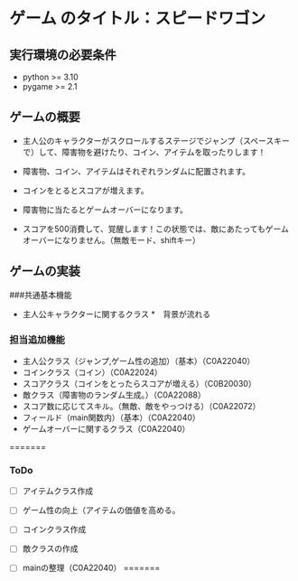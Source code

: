 # ゲーム のタイトル：スピードワゴン
## 実行環境の必要条件
* python >= 3.10
* pygame >= 2.1

## ゲームの概要
* 主人公のキャラクターがスクロールするステージでジャンプ（スペースキーで）して、障害物を避けたり、コイン、アイテムを取ったりします！
  
* 障害物、コイン、アイテムはそれぞれランダムに配置されます。
* コインをとるとスコアが増えます。
* 障害物に当たるとゲームオーバーになります。
* スコアを500消費して、覚醒します！この状態では、敵にあたってもゲームオーバーになりません。（無敵モード、shiftキー）


## ゲームの実装

###共通基本機能
* 主人公キャラクターに関するクラス
*　背景が流れる

### 担当追加機能

* 主人公クラス（ジャンプ,ゲーム性の追加）（基本）（C0A22040）
* コインクラス（コイン）（C0A22024）
* スコアクラス（コインをとったらスコアが増える）（C0B20030）
* 敵クラス（障害物のランダム生成。）（C0A22088）
* スコア数に応じてスキル。（無敵、敵をやっつける）（C0A22072）
* フィールド（main関数内）（基本）（C0A22040）
* ゲームオーバーに関するクラス（C0A22040）

=======
### ToDo
- [ ] アイテムクラス作成
- [ ] ゲーム性の向上（アイテムの価値を高める。
- [ ] コインクラス作成
- [ ] 敵クラスの作成
- [ ] mainの整理（C0A22040）
=======


